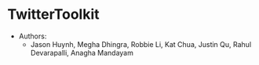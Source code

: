 # TwitterToolkit

* Authors:
  * Jason Huynh, Megha Dhingra, Robbie Li, Kat Chua, Justin Qu, Rahul Devarapalli, Anagha Mandayam
